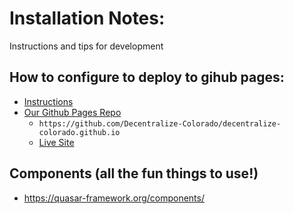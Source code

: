 # Installation Notes:
Instructions and tips for development
## How to configure to deploy to gihub pages:
  - [Instructions](https://quasar-framework.org/guide/app-deploying-spa.html#Deploying-on-GitHub-Pages)
  - [Our Github Pages Repo](https://github.com/Decentralize-Colorado/decentralize-colorado.github.io)
    - `https://github.com/Decentralize-Colorado/decentralize-colorado.github.io`
    - [Live Site](https://decentralize-colorado.github.io)

## Components (all the fun things to use!)
- https://quasar-framework.org/components/
